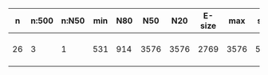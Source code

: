 n    |n:500  |n:N50  |min  |N80  |N50   |N20   |E-size  |max   |sum   |name
---  |---    |---    |---  |---  |---   |---   |---     |---   |---   |---
26   |3      |1      |531  |914  |3576  |3576  |2769    |3576  |5021  |output-36-unitigs.fa
